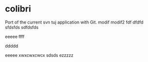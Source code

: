 colibri
=======

Port of the current svn tuj application with Git.
modif
modif2
fdf
dfdfd
sfdsfds
sdfdsfds


eeeee
ffff

ddddd



eeeee
xwxcwxcwcx
sdsds
ezzzzz
